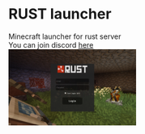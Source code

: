 # RUST launcher
Minecraft launcher for rust server <br />
You can join discord [here](https://discord.gg/mZwaD3f) <br />
<img src="./img/screenshot1.png" width="50%"></img>